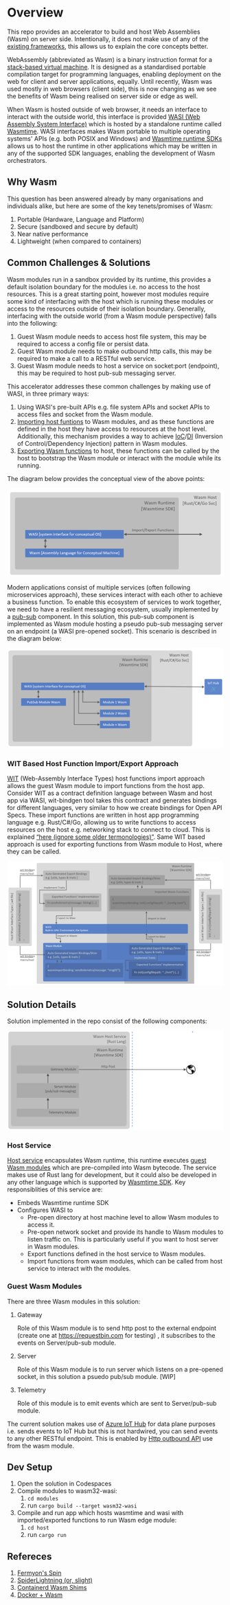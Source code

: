 # Overview

This repo provides an accelerator to build and host Web Assemblies (Wasm) on server side. Intentionally, it does not make use of any of the [existing frameworks](#references), this allows us to explain the core concepts better.

WebAssembly (abbreviated as Wasm) is a binary instruction format for a [stack-based virtual machine](https://andreabergia.com/stack-based-virtual-machines/). It is designed as a standardised portable compilation target for programming languages, enabling deployment on the web for client and server applications, equally. Until recently, Wasm was used mostly in web browsers (client side), this is now changing as we see the benefits of Wasm being realised on server side or edge as well.

When Wasm is hosted outside of web browser, it needs an interface to interact with the outside world, this interface is provided [WASI (Web Assembly System Interface)](https://wasi.dev/) which is hosted by a standalone runtime called [Wasmtime](https://github.com/bytecodealliance/wasmtime). WASI interfaces makes Wasm portable to multiple operating systems' APIs (e.g. both POSIX and Windows) and [Wasmtime runtime SDKs](https://docs.wasmtime.dev/lang.html) allows us to host the runtime in other applications which may be written in any of the supported SDK languages, enabling the development of Wasm orchestrators.

## Why Wasm

This question has been answered already by many organisations and individuals alike, but here are some of the key tenets/promises of Wasm:

1. Portable (Hardware, Language and Platform)
2. Secure (sandboxed and secure by default)
3. Near native performance
4. Lightweight (when compared to containers)

## Common Challenges & Solutions

Wasm modules run in a sandbox provided by its runtime, this provides a default isolation boundary for the modules i.e. no access to the host resources. This is a great starting point, however most modules require some kind of interfacing with the host which is running these modules or access to the resources outside of their isolation boundary. Generally, interfacing with the outside world (from a Wasm module perspective) falls into the following:

1. Guest Wasm module needs to access host file system, this may be required to access a config file or persist data.
2. Guest Wasm module needs to make outbound http calls, this may be required to make a call to a RESTful web service.
3. Guest Wasm module needs to host a service on socket:port (endpoint), this may be required to host pub-sub messaging server.

This accelerator addresses these common challenges by making use of WASI, in three primary ways:

1. Using WASI's pre-built APIs e.g. file system APIs and socket APIs to access files and socket from the Wasm module.
2. [Importing host funtions](#wit-based-host-function-importexport-approach) to Wasm modules, and as these functions are defined in the host they have access to resources at the host level. Additionally, this mechanism provides a way to achieve [IoC](https://en.wikipedia.org/wiki/Inversion_of_control)/[DI](https://en.wikipedia.org/wiki/Dependency_injection) (Inversion of Control/Dependency Injection) pattern in Wasm modules.
3. [Exporting Wasm functions](#wit-based-host-function-importexport-approach) to host, these functions can be called by the host to bootstrap the Wasm module or interact with the module while its running.

The diagram below provides the conceptual view of the above points:

![alt text](images/wasm-wasi-conceptual.png "Web Assemblies and WASI Conceptual Diagram")

Modern applications consist of multiple services (often following microservices approach), these services interact with each other to achieve a business function. To enable this ecosystem of services to work together, we need to have a resilient messaging ecosystem, usually implemented by a [pub-sub](https://en.wikipedia.org/wiki/Publish%E2%80%93subscribe_pattern) component. In this solution, this pub-sub component is implemented as Wasm module hosting a pseudo pub-sub messaging server on an endpoint (a WASI pre-opened socket). This scenario is described in the diagram below:

![alt text](images/wasm-wasi-inter-service.png "Web Assemblies on Edge")

### WIT Based Host Function Import/Export Approach

[WIT](https://github.com/bytecodealliance/wit-bindgen) (Web-Assembly Interface Types) host functions import approach allows the guest Wasm module to import functions from the host app. Consider WIT as a contract definition language between Wasm and host app via WASI, wit-bindgen tool takes this contract and generates bindings for different languages, very similar to how we create bindings for Open API Specs. These import functions are written in host app programming language e.g. Rust/C#/Go, allowing us to write functions to access resources on the host e.g. networking stack to connect to cloud. This is explained [“here (ignore some older termonologies)”](https://radu-matei.com/blog/wasm-components-host-implementations/). Same WIT based approach is used for exporting functions from Wasm module to Host, where they can be called.

![alt text](images/wit-based-design.png "WIT Based Host Function Import Approach")

## Solution Details

Solution implemented in the repo consist of the following components:

![alt text](images/wasm_solution.png "Wasm Solution")

### Host Service

[Host service](host) encapsulates Wasm runtime, this runtime executes [guest Wasm modules](#guest-wasm-modules) which are pre-compiled into Wasm bytecode. The service makes use of Rust lang for development, but it could also be developed in any other language which is supported by [Wasmtime SDK](https://docs.wasmtime.dev/lang.html). Key responsiblities of this service are:

- Embeds Wasmtime runtime SDK
- Configures WASI to
  - Pre-open directory at host machine level to allow Wasm modules to access it.
  - Pre-open network socket and provide its handle to Wasm modules to listen traffic on. This is particularly useful if you want to host server in Wasm modules.
  - Export functions defined in the host service to Wasm modules.
  - Import functions from wasm modules, which can be called from host service to interact with the modules.

### Guest Wasm Modules

There are three Wasm modules in this solution:

1. Gateway

    Role of this Wasm module is to send http post to the external endpoint (create one at https://requestbin.com for testing) , it subscribes to the events on Server/pub-sub module.
2. Server

    Role of this Wasm module is to run server which listens on a pre-opened socket, in this solution a psuedo pub/sub module. [WIP]
3. Telemetry

    Role of this module is to emit events which are sent to Server/pub-sub module.

The current solution makes use of [Azure IoT Hub](https://docs.microsoft.com/en-gb/azure/iot-hub/) for data plane purposes i.e. sends events to IoT Hub but this is not hardwired, you can send events to any other RESTful endpoint. This is enabled by [Http outbound API](https://deislabs.io/posts/wasi-experimental-http/) use from the wasm module.

## Dev Setup

1. Open the solution in Codespaces
2. Compile modules to wasm32-wasi:
    1. `cd modules`
    2. run `cargo build --target wasm32-wasi`
3. Compile and run app which hosts wasmtime and wasi with imported/exported functions to run Wasm edge module:
    1. `cd host`
    2. run `cargo run`

## Refereces

1. [Fermyon's Spin](https://github.com/fermyon/spin)
2. [SpiderLightning (or, slight)](https://github.com/deislabs/spiderlightning)
3. [Containerd Wasm Shims](https://github.com/deislabs/containerd-wasm-shims)
4. [Docker + Wasm](https://www.docker.com/blog/docker-wasm-technical-preview/)
